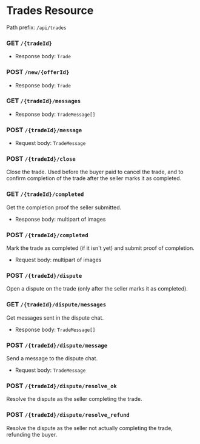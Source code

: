 # Trades Resource
Path prefix: `/api/trades`

### GET `/{tradeId}`
- Response body: `Trade`

### POST `/new/{offerId}`
- Response body: `Trade`

### GET `/{tradeId}/messages`
- Response body: `TradeMessage[]`

### POST `/{tradeId}/message`
- Request body: `TradeMessage`

### POST `/{tradeId}/close`
Close the trade. Used before the buyer paid to cancel the trade, and to confirm
completion of the trade after the seller marks it as completed.

### GET `/{tradeId}/completed`
Get the completion proof the seller submitted.
- Response body: multipart of images

### POST `/{tradeId}/completed`
Mark the trade as completed (if it isn't yet) and submit proof of completion.
- Request body: multipart of images

### POST `/{tradeId}/dispute`
Open a dispute on the trade (only after the seller marks it as completed).

### GET `/{tradeId}/dispute/messages`
Get messages sent in the dispute chat.
- Response body: `TradeMessage[]`

### POST `/{tradeId}/dispute/message`
Send a message to the dispute chat.
- Request body: `TradeMessage`

### POST `/{tradeId}/dispute/resolve_ok`
Resolve the dispute as the seller completing the trade.

### POST `/{tradeId}/dispute/resolve_refund`
Resolve the dispute as the seller not actually completing the trade, refunding the buyer.
